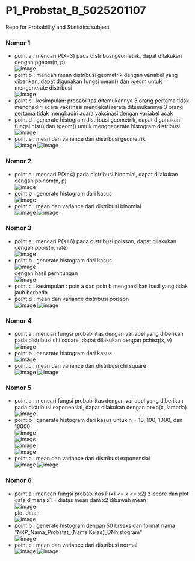 # P1_Probstat_B_5025201107
Repo for Probability and Statistics subject

### Nomor 1
- point a : mencari P(X=3) pada distribusi geometrik, dapat dilakukan dengan pgeom(n, p) <br>
![image](https://user-images.githubusercontent.com/78489357/162618947-4c37760b-8e8b-4586-9af2-0d9992783d24.png) <br>
- point b : mencari mean distribusi geometrik dengan variabel yang diberikan, dapat digunakan fungsi mean() dan rgeom untuk mengenerate distribusi <br>
![image](https://user-images.githubusercontent.com/78489357/162619128-e4b35f59-7a81-4766-a1f5-22a050f3d81c.png) <br>
- point c : kesimpulan: probabilitas ditemukannya 3 orang pertama tidak menghadiri acara vaksinasi mendekati rerata ditemukannya 3 orang pertama tidak menghadiri acara vaksinasi dengan variabel acak <br>
- point d : generate histogram distribusi geometrik, dapat digunakan fungsi hist() dan rgeom() untuk menggenerate histogram distribusi <br>
![image](https://github.com/Albtony/P1_Probstat_B_5025201107/blob/main/soal1/hist1.png)
- point e : mean dan variance dari distribusi geometrik <br>
![image](https://user-images.githubusercontent.com/78489357/162619337-f17c9d0e-13ab-483f-b5da-5848f1c31e8a.png)
![image](https://user-images.githubusercontent.com/78489357/162619347-c728ffe2-1e94-426e-81b1-47b77e2b5279.png)

### Nomor 2
- point a : mencari P(X=4) pada distribusi binomial, dapat dilakukan dengan pbinom(n, p) <br>
![image](https://user-images.githubusercontent.com/78489357/162619449-30825e3c-88d7-4bf9-9ae5-93b697ba4285.png) <br>
- point b : generate histogram dari kasus <br>
![image](https://github.com/Albtony/P1_Probstat_B_5025201107/blob/main/soal2/hist2.png) <br>
- point c : mean dan variance dari distribusi binomial <br>
![image](https://user-images.githubusercontent.com/78489357/162619552-e3432dbd-203e-43e6-afc4-4be85780888d.png)
![image](https://user-images.githubusercontent.com/78489357/162619539-72f385e4-2d55-4b79-aff0-6d8b8ded708f.png)

### Nomor 3
- point a : mencari P(X=6) pada distribusi poisson, dapat dilakukan dengan ppois(n, rate) <br>
![image](https://user-images.githubusercontent.com/78489357/162619659-5836fc40-9c3f-4b25-aa48-f35dd325ee6f.png) <br>
- point b : generate histogram dari kasus <br>
![image](https://github.com/Albtony/P1_Probstat_B_5025201107/blob/main/soal3/hist3.png) <br>
dengan hasil perhitungan <br>
![image](https://user-images.githubusercontent.com/78489357/162619781-3c55e2d3-6ab5-43c1-9011-5c6f30cf9be1.png)  <br>
- point c : kesimpulan : poin a dan poin b menghasilkan hasil yang tidak jauh berbeda <br>
- point d : mean dan variance distribusi poisson <br>
![image](https://user-images.githubusercontent.com/78489357/162619885-28af9fef-d101-4913-9e53-96479179ae4c.png)
![image](https://user-images.githubusercontent.com/78489357/162619896-803b913d-9eff-499e-9cb8-65c66154fe4b.png) <br>

### Nomor 4
- point a : mencari fungsi probabilitas dengan variabel yang diberikan pada distribusi chi square, dapat dilakukan dengan pchisq(x, v) <br>
![image](https://user-images.githubusercontent.com/78489357/162619972-9c8800a5-7b13-4860-8514-effab45471fb.png) <br>
- point b : generate histogram dari kasus <br>
![image](https://github.com/Albtony/P1_Probstat_B_5025201107/blob/main/soal4/hist4.png) <br>
- point c : mean dan variance dari distribusi chi square <br>
![image](https://user-images.githubusercontent.com/78489357/162620031-fabb641f-986c-42fb-a64f-f877d3fd4f56.png)
![image](https://user-images.githubusercontent.com/78489357/162620047-f155fceb-dc91-40df-ba21-20f5f6dde03f.png)


### Nomor 5
- point a : mencari fungsi probabilitas dengan variabel yang diberikan pada distribusi exponensial, dapat dilakukan dengan pexp(x, lambda) <br>
![image](https://user-images.githubusercontent.com/78489357/162620124-327a7e4d-b807-4727-aa51-a57bb98279f9.png) <br>
- point b : generate histogram dari kasus untuk n = 10, 100, 1000, dan 10000 <br>
![image](https://github.com/Albtony/P1_Probstat_B_5025201107/blob/main/soal5/hist5-1.png) <br>
![image](https://github.com/Albtony/P1_Probstat_B_5025201107/blob/main/soal5/hist5-2.png) <br>
![image](https://github.com/Albtony/P1_Probstat_B_5025201107/blob/main/soal5/hist5-3.png) <br>
![image](https://github.com/Albtony/P1_Probstat_B_5025201107/blob/main/soal5/hist5-4.png) <br>
- point c : mean dan variance dari distribusi exponensial <br>
![image](https://user-images.githubusercontent.com/78489357/162620193-8d20ea5b-3ac4-4813-846f-d2f50e0458c8.png)
![image](https://user-images.githubusercontent.com/78489357/162620208-8a660938-f5b9-49af-8850-59abc8ad154b.png)


### Nomor 6
- point a : mencari fungsi probabilitas P(x1 <= x <= x2) z-score dan plot data dimana x1 = diatas mean dam x2 dibawah mean <br>
![image](https://user-images.githubusercontent.com/78489357/162620573-0dc98fa7-cd91-490e-8cb2-cbb1205def3e.png) <br>
plot data : <br>
![image](https://github.com/Albtony/P1_Probstat_B_5025201107/blob/main/soal6/plot.png) <br>
- point b : generate histogram dengan 50 breaks dan format nama "NRP_Nama_Probstat_{Nama Kelas}_DNhistogram" <br>
![image](https://github.com/Albtony/P1_Probstat_B_5025201107/blob/main/soal6/hist6.png) <br>
- point c : mean dan variance dari distribusi normal <br>
![image](https://user-images.githubusercontent.com/78489357/162620781-61a4717d-cd2d-4e07-9380-c03afb2cde71.png)
![image](https://user-images.githubusercontent.com/78489357/162620801-3262b5d9-5b16-48ff-81e6-579b009ede62.png)

